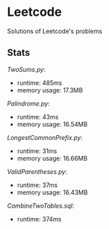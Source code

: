 # Leetcode
Solutions of Leetcode's problems

## Stats
_TwoSums.py_:
  - runtime: 485ms
  - memory usage: 17.3MB
    
_Palindrome.py_:
  - runtime: 43ms
  - memory usage: 16.54MB

_LongestCommonPrefix.py_:
  - runtime: 31ms
  - memory usage: 16.66MB
    
_ValidParentheses.py_:
  - runtime: 37ms
  - memory usage: 16.43MB

_CombineTwoTables.sql_:
  - runtime: 374ms
